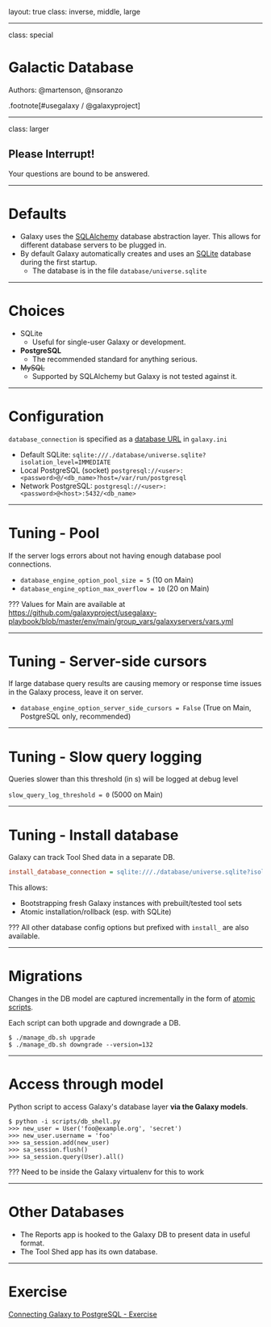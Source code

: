 layout: true
class: inverse, middle, large

---
class: special
# Galactic Database

Authors: @martenson, @nsoranzo

.footnote[\#usegalaxy / @galaxyproject]

---
class: larger

## Please Interrupt!
Your questions are bound to be answered.

---
# Defaults

* Galaxy uses the [SQLAlchemy](http://www.sqlalchemy.org/) database abstraction layer. This allows for different database servers to be plugged in.
* By default Galaxy automatically creates and uses an [SQLite](https://sqlite.org/) database during the first startup.
  * The database is in the file `database/universe.sqlite`

---
# Choices

* SQLite
  * Useful for single-user Galaxy or development.
* **PostgreSQL**
  * The recommended standard for anything serious.
* ~~MySQL~~
  * Supported by SQLAlchemy but Galaxy is not tested against it.

---
# Configuration

`database_connection` is specified as a [database URL](http://docs.sqlalchemy.org/en/latest/core/engines.html#database-urls) in `galaxy.ini`
  * Default SQLite: `sqlite:///./database/universe.sqlite?isolation_level=IMMEDIATE`
  * Local PostgreSQL (socket) `postgresql://<user>:<password>@/<db_name>?host=/var/run/postgresql`
  * Network PostgreSQL: `postgresql://<user>:<password>@<host>:5432/<db_name>`

---
# Tuning - Pool

If the server logs errors about not having enough database pool connections.
* `database_engine_option_pool_size = 5` (10 on Main)
* `database_engine_option_max_overflow = 10` (20 on Main)

???
Values for Main are available at https://github.com/galaxyproject/usegalaxy-playbook/blob/master/env/main/group_vars/galaxyservers/vars.yml

---
# Tuning - Server-side cursors

If large database query results are causing memory or response time issues in the Galaxy process, leave it on server.
* `database_engine_option_server_side_cursors = False` (True on Main, PostgreSQL only, recommended)

---
# Tuning - Slow query logging

Queries slower than this threshold (in s) will be logged at debug level

`slow_query_log_threshold = 0` (5000 on Main)

---
# Tuning - Install database

Galaxy can track Tool Shed data in a separate DB.

```ini
install_database_connection = sqlite:///./database/universe.sqlite?isolation_level=IMMEDIATE
```

This allows:
* Bootstrapping fresh Galaxy instances with prebuilt/tested tool sets
* Atomic installation/rollback (esp. with SQLite)

???
All other database config options but prefixed with `install_` are also available.

---
# Migrations

Changes in the DB model are captured incrementally in the form of [atomic scripts](https://github.com/galaxyproject/galaxy/tree/dev/lib/galaxy/model/migrate/versions).

Each script can both upgrade and downgrade a DB.

```console
$ ./manage_db.sh upgrade
$ ./manage_db.sh downgrade --version=132
```

---
# Access through model

Python script to access Galaxy's database layer **via the Galaxy models**.

```console
$ python -i scripts/db_shell.py
>>> new_user = User('foo@example.org', 'secret')
>>> new_user.username = 'foo'
>>> sa_session.add(new_user)
>>> sa_session.flush()
>>> sa_session.query(User).all()
```

???
Need to be inside the Galaxy virtualenv for this to work

---
# Other Databases

* The Reports app is hooked to the Galaxy DB to present data in useful format.
* The Tool Shed app has its own database.

---
# Exercise

[Connecting Galaxy to PostgreSQL - Exercise](https://github.com/galaxyproject/dagobah-training/blob/2018-oslo/sessions/03-production-basics/ex2-postgres.md)
